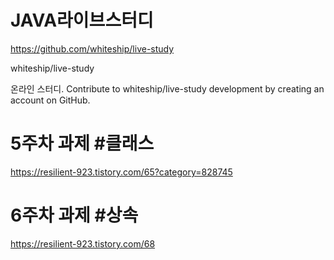 # JAVA라이브스터디 

https://github.com/whiteship/live-study

whiteship/live-study

온라인 스터디. Contribute to whiteship/live-study development by creating an account on GitHub.
 
# 5주차 과제 #클래스
https://resilient-923.tistory.com/65?category=828745

# 6주차 과제 #상속
https://resilient-923.tistory.com/68

